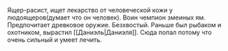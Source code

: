 Ящер-расист, ищет лекарство от человеческой кожи у людоящеров(думает что он человек). Воин чемпион змеиных ям. Предпочитает древковое оружие. 
Безхвостый. Раньше был рыбаком и охотником, вырастил [[Даниэль|Даниэля]]. 
Сюда попал потому что очень сильный и умеет лечить.